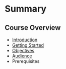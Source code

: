 # Summary

## Course Overview

* [Introduction](/README.md)
* [Getting Started](/course-overview/getting-started.md)
* [Objectives](/course-overview/objectives.md)
* [Audience](/course-overview/audience.md)
* Prerequisites



